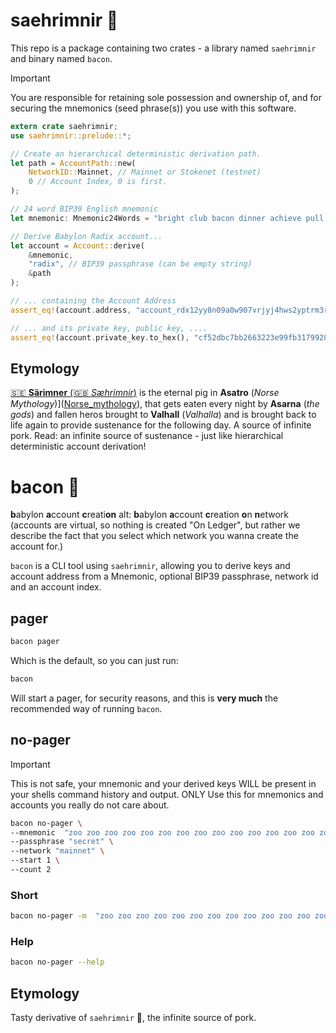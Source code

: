 # saehrimnir 🐖

This repo is a package containing two crates - a library named `saehrimnir` and binary named `bacon`.

> [!IMPORTANT]  
> You are responsible for retaining sole possession and ownership of, and for securing
> the mnemonics (seed phrase(s)) you use with this software.

```rust
extern crate saehrimnir;
use saehrimnir::prelude::*;

// Create an hierarchical deterministic derivation path.
let path = AccountPath::new(
	NetworkID::Mainnet, // Mainnet or Stokenet (testnet)
	0 // Account Index, 0 is first.
);

// 24 word BIP39 English mnemonic
let mnemonic: Mnemonic24Words = "bright club bacon dinner achieve pull grid save ramp cereal blush woman humble limb repeat video sudden possible story mask neutral prize goose mandate".parse().unwrap();

// Derive Babylon Radix account...
let account = Account::derive(
	&mnemonic, 
	"radix", // BIP39 passphrase (can be empty string)
	&path
);

// ... containing the Account Address
assert_eq!(account.address, "account_rdx12yy8n09a0w907vrjyj4hws2yptrm3rdjv84l9sr24e3w7pk7nuxst8");

// ... and its private key, public key, ....
assert_eq!(account.private_key.to_hex(), "cf52dbc7bb2663223e99fb31799281b813b939440a372d0aa92eb5f5b8516003");
```

## Etymology
[🇸🇪 **Särimner** (🇬🇧 _Sæhrímnir_)](https://en.wikipedia.org/wiki/S%C3%A6hr%C3%ADmnir) is the eternal pig in **Asatro** (_Norse Mythology_)]([Norse_mythology](https://en.wikipedia.org/wiki/Norse_mythology)), that gets eaten every night by **Asarna** (_the gods_) and fallen heros brought to **Valhall** (_Valhalla_) and is brought back to life again to provide sustenance for the following day. A source of infinite pork. Read: an infinite source of sustenance - just like hierarchical deterministic account derivation!

# bacon 🥓

**b**abylon **a**ccount **c**reati**on**
alt: **b**abylon **a**ccount **c**reation **o**n **n**etwork (accounts are virtual, so nothing is created "On Ledger", but rather we describe the fact that you select which network you wanna create the account for.)

`bacon` is a CLI tool using `saehrimnir`, allowing you to derive keys and account address from a Mnemonic, optional BIP39 passphrase, network id and an account index.

## pager

```sh
bacon pager
```

Which is the default, so you can just run:

```sh
bacon
```

Will start a pager, for security reasons, and this is **very much** the recommended way of running `bacon`.

## no-pager

> [!IMPORTANT]  
> This is not safe, your mnemonic and your derived keys WILL be present in your shells command history and output.
> ONLY Use this for mnemonics and accounts you really do not care about.

```sh
bacon no-pager \
--mnemonic  "zoo zoo zoo zoo zoo zoo zoo zoo zoo zoo zoo zoo zoo zoo zoo zoo zoo zoo zoo zoo zoo zoo zoo vote" \
--passphrase "secret" \
--network "mainnet" \
--start 1 \
--count 2
```

### Short

```sh
bacon no-pager -m  "zoo zoo zoo zoo zoo zoo zoo zoo zoo zoo zoo zoo zoo zoo zoo zoo zoo zoo zoo zoo zoo zoo zoo vote" -p "secret" -n "mainnet" -s 1 -c 2
```

### Help

```sh
bacon no-pager --help
```

## Etymology
Tasty derivative of `saehrimnir` 🐖, the infinite source of pork.